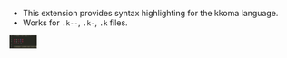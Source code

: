 - This extension provides syntax highlighting for the kkoma language.
- Works for `.k--`, `.k-`, `.k` files.

<img src="https://github.com/kimkun07/kkoma-syntax-highlighter/blob/main/images/feature.png" width="48">
